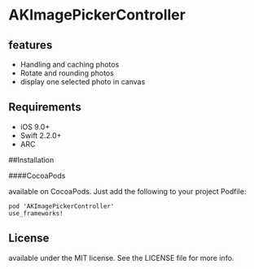 # AKImagePickerController


## features
- Handling and caching photos 
- Rotate and rounding photos
- display one selected photo in canvas

## Requirements

- iOS 9.0+
- Swift 2.2.0+
- ARC

##Installation

####CocoaPods

available on CocoaPods. Just add the following to your project Podfile:
```
pod 'AKImagePickerController'
use_frameworks!
```



## License
available under the MIT license. See the LICENSE file for more info.

